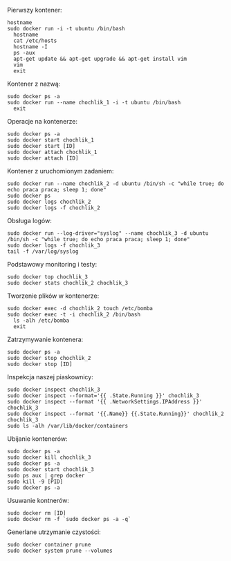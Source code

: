 Pierwszy kontener:
```
hostname
sudo docker run -i -t ubuntu /bin/bash
  hostname
  cat /etc/hosts
  hostname -I
  ps -aux
  apt-get update && apt-get upgrade && apt-get install vim
  vim
  exit
```
Kontener z nazwą:
```
sudo docker ps -a
sudo docker run --name chochlik_1 -i -t ubuntu /bin/bash
  exit
```
Operacje na kontenerze:
```
sudo docker ps -a
sudo docker start chochlik_1
sudo docker start [ID]
sudo docker attach chochlik_1
sudo docker attach [ID]
```
Kontener z uruchomionym zadaniem:
```
sudo docker run --name chochlik_2 -d ubuntu /bin/sh -c "while true; do echo praca praca; sleep 1; done"
sudo docker ps
sudo docker logs chochlik_2
sudo docker logs -f chochlik_2
```
Obsługa logów:
```
sudo docker run --log-driver="syslog" --name chochlik_3 -d ubuntu /bin/sh -c "while true; do echo praca praca; sleep 1; done"
sudo docker logs -f chochlik_3
tail -f /var/log/syslog 
```
Podstawowy monitoring i testy:
```
sudo docker top chochlik_3
sudo docker stats chochlik_2 chochlik_3
```
Tworzenie plików w kontenerze:
```
sudo docker exec -d chochlik_2 touch /etc/bomba
sudo docker exec -t -i chochlik_2 /bin/bash
  ls -alh /etc/bomba
  exit
```
Zatrzymywanie kontenera:
```
sudo docker ps -a
sudo docker stop chochlik_2
sudo docker stop [ID]
```
Inspekcja naszej piaskownicy:
```
sudo docker inspect chochlik_3
sudo docker inspect --format='{{ .State.Running }}' chochlik_3
sudo docker inspect --format '{{ .NetworkSettings.IPAddress }}' chochlik_3
sudo docker inspect --format '{{.Name}} {{.State.Running}}' chochlik_2 chochlik_3
sudo ls -alh /var/lib/docker/containers
```
Ubijanie kontenerów:
```
sudo docker ps -a
sudo docker kill chochlik_3
sudo docker ps -a
sudo docker start chochlik_3
sudo ps aux | grep docker
sudo kill -9 [PID]
sudo docker ps -a
```
Usuwanie kontnerów:
```
sudo docker rm [ID]
sudo docker rm -f `sudo docker ps -a -q`
```
Generlane utrzymanie czystości:
```
sudo docker container prune
sudo docker system prune --volumes
```
